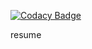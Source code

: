 
[![Codacy Badge](https://api.codacy.com/project/badge/Grade/c97bb7af2b6e4a449825a9fe307488db)](https://www.codacy.com/app/bwbaze/resume?utm_source=github.com&utm_medium=referral&utm_content=sonyccd/resume&utm_campaign=badger)

resume